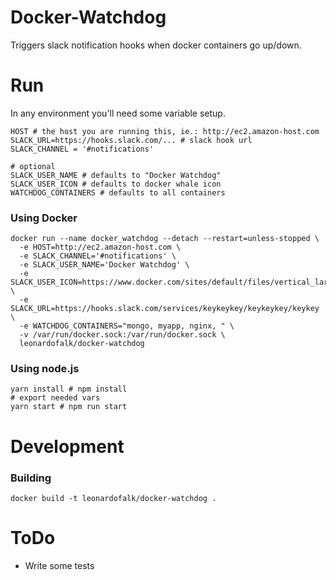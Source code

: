 # Docker-Watchdog

Triggers slack notification hooks when docker containers go up/down.

# Run

In any environment you'll need some variable setup.

```shell
HOST # the host you are running this, ie.: http://ec2.amazon-host.com
SLACK_URL=https://hooks.slack.com/... # slack hook url
SLACK_CHANNEL = '#notifications'

# optional
SLACK_USER_NAME # defaults to "Docker Watchdog"
SLACK_USER_ICON # defaults to docker whale icon
WATCHDOG_CONTAINERS # defaults to all containers
```

### Using Docker

```shell
docker run --name docker_watchdog --detach --restart=unless-stopped \
  -e HOST=http://ec2.amazon-host.com \
  -e SLACK_CHANNEL='#notifications' \
  -e SLACK_USER_NAME='Docker Watchdog' \
  -e SLACK_USER_ICON=https://www.docker.com/sites/default/files/vertical_large.png \
  -e SLACK_URL=https://hooks.slack.com/services/keykeykey/keykeykey/keykey \
  -e WATCHDOG_CONTAINERS="mongo, myapp, nginx, " \
  -v /var/run/docker.sock:/var/run/docker.sock \
  leonardofalk/docker-watchdog
```

### Using node.js

```shell
yarn install # npm install
# export needed vars
yarn start # npm run start
```

# Development

### Building
```shell
docker build -t leonardofalk/docker-watchdog .
```

# ToDo

- Write some tests
